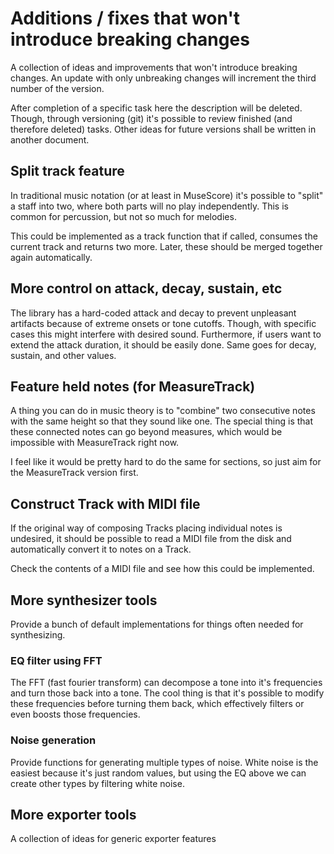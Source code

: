 # Additions / fixes that won't introduce breaking changes

A collection of ideas and improvements that won't introduce breaking changes.
An update with only unbreaking changes will increment the third number of the
version.

After completion of a specific task here the description will be deleted.
Though, through versioning (git) it's possible to review finished (and therefore
deleted) tasks. Other ideas for future versions shall be written in another
document.

## Split track feature

In traditional music notation (or at least in MuseScore) it's possible to
"split" a staff into two, where both parts will no play independently. This
is common for percussion, but not so much for melodies.

This could be implemented as a track function that if called, consumes the
current track and returns two more. Later, these should be merged together
again automatically.

## More control on attack, decay, sustain, etc

The library has a hard-coded attack and decay to prevent unpleasant artifacts
because of extreme onsets or tone cutoffs. Though, with specific cases this
might interfere with desired sound. Furthermore, if users want to extend the
attack duration, it should be easily done. Same goes for decay, sustain, and
other values.

## Feature held notes (for MeasureTrack)

A thing you can do in music theory is to "combine" two consecutive notes with
the same height so that they sound like one. The special thing is that these
connected notes can go beyond measures, which would be impossible with
MeasureTrack right now.

I feel like it would be pretty hard to do the same for sections, so just aim
for the MeasureTrack version first.

## Construct Track with MIDI file

If the original way of composing Tracks placing individual notes is undesired,
it should be possible to read a MIDI file from the disk and automatically
convert it to notes on a Track.

Check the contents of a MIDI file and see how this could be implemented.

## More synthesizer tools

Provide a bunch of default implementations for things often needed for
synthesizing.

### EQ filter using FFT

The FFT (fast fourier transform) can decompose a tone into it's frequencies and
turn those back into a tone. The cool thing is that it's possible to modify
these frequencies before turning them back, which effectively filters or even
boosts those frequencies.

### Noise generation

Provide functions for generating multiple types of noise. White noise is the
easiest because it's just random values, but using the EQ above we can create
other types by filtering white noise.

## More exporter tools

A collection of ideas for generic exporter features
